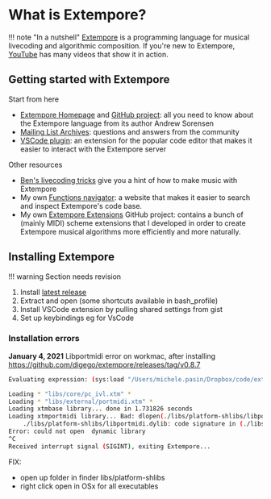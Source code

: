 # What is Extempore?

!!! note "In a nutshell"
    [Extempore](https://extemporelang.github.io/) is a programming language for musical livecoding and algorithmic composition. If you're new to Extempore, [YouTube](https://www.youtube.com/results?search_query=extempore+livecoding) has many videos that show it in action.

## Getting started with Extempore

Start from here

- [Extempore Homepage](https://extemporelang.github.io/) and [GitHub project](https://github.com/digego/extempore): all you need to know about the Extempore language from its author Andrew Sorensen
- [Mailing List Archives](https://groups.google.com/g/extemporelang): questions and answers from the community
- [VSCode plugin](https://github.com/extemporelang/vscode-extempore): an extension for the popular code editor that makes it easier to interact with the Extempore server

Other resources

- [Ben's livecoding tricks](https://benswift.me/blog/2021/04/23/a-short-list-of-extempore-livecoding-tricks/) give you a hint of how to make music with Extempore
- My own [Functions navigator](https://extempore.michelepasin.org/): a website that makes it easier to search and inspect Extempore's code base.
- My own [Extempore Extensions](https://github.com/lambdamusic/extempore-extensions) GitHub project: contains a bunch of (mainly MIDI) scheme extensions that I developed in order to create Extempore musical algorithms more efficiently and more naturally. 


## Installing Extempore

!!! warning
    Section needs revision

1. Install [latest release](https://github.com/digego/extempore/releases)
2. Extract and open (some shortcuts available in bash_profile)
3. Install VSCode extension by pulling shared settings from gist
4. Set up keybindings eg for VsCode


### Installation errors


**January 4, 2021** Libportmidi error on workmac, after installing <https://github.com/digego/extempore/releases/tag/v0.8.7> 

```bash
Evaluating expression: (sys:load "/Users/michele.pasin/Dropbox/code/extempore/xtm-hacking/init-extempore/LOAD_ALL.xtm")

Loading * "libs/core/pc_ivl.xtm" *
Loading * "libs/external/portmidi.xtm" *
Loading xtmbase library... done in 1.731826 seconds
Loading xtmportmidi library... Bad: dlopen(./libs/platform-shlibs/libportmidi.dylib, 9): no suitable image found.  Did find:
	./libs/platform-shlibs/libportmidi.dylib: code signature in (./libs/platform-shlibs/libportmidi.dylib) not valid for use in process using Library Validation: library load disallowed by system policy
Error: could not open  dynamic library
^C
Received interrupt signal (SIGINT), exiting Extempore...
```

FIX:  

- open up folder in finder libs/platform-shlibs
- right click open in OSx for all executables  

